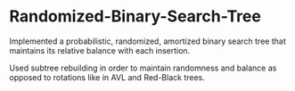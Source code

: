 # Randomized-Binary-Search-Tree
Implemented a probabilistic, randomized, amortized binary search tree that maintains its relative balance with each insertion. 

Used subtree rebuilding in order to maintain randomness and balance as opposed to rotations like in AVL and Red-Black trees.
